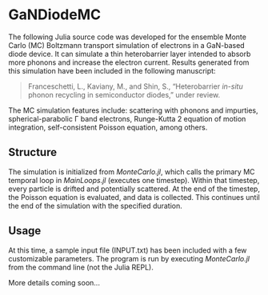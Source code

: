 # GaNDiodeMC
The following Julia source code was developed for the ensemble Monte Carlo (MC) Boltzmann transport simulation of electrons in a GaN-based diode device. It can simulate a thin heterobarrier layer intended to absorb more phonons and increase the electron current. Results generated from this simulation have been included in the following manuscript:

> Franceschetti, L., Kaviany, M., and Shin, S., “Heterobarrier _in-situ_ phonon recycling in semiconductor diodes,” under review.

The MC simulation features include: scattering with phonons and impurties, spherical-parabolic Γ band electrons, Runge-Kutta 2 equation of motion integration, self-consistent Poisson equation, among others.

## Structure
The simulation is initialized from _MonteCarlo.jl_, which calls the primary MC temporal loop in _MainLoops.jl_ (executes one timestep). Within that timestep, every particle is drifted and potentially scattered. At the end of the timestep, the Poisson equation is evaluated, and data is collected. This continues until the end of the simulation with the specified duration.
## Usage
At this time, a sample input file (INPUT.txt) has been included with a few customizable parameters. The program is run by executing _MonteCarlo.jl_ from the command line (not the Julia REPL).

More details coming soon...
